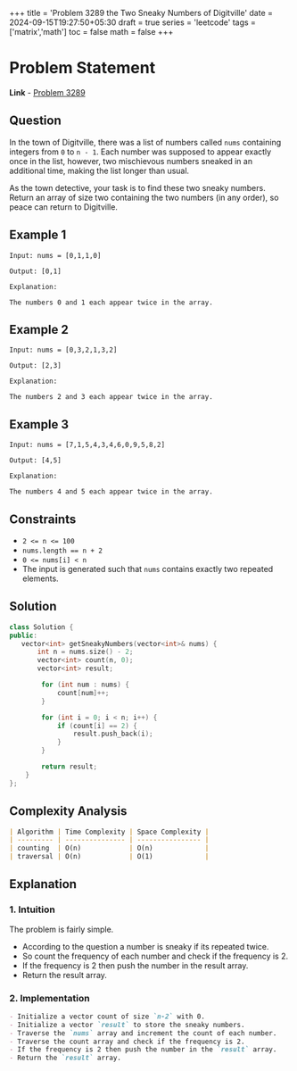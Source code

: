 +++
title = 'Problem 3289 the Two Sneaky Numbers of Digitville'
date = 2024-09-15T19:27:50+05:30
draft = true
series = 'leetcode'
tags =['matrix','math']
toc = false
math = false
+++

# Problem Statement

**Link** - [Problem 3289](https://leetcode.com/problems/the-two-sneaky-numbers-of-digitville/description/)

## Question

In the town of Digitville, there was a list of numbers called `nums` containing integers from `0` to `n - 1`. Each number was supposed to appear exactly once in the list, however, two mischievous numbers sneaked in an additional time, making the list longer than usual.

As the town detective, your task is to find these two sneaky numbers. Return an array of size two containing the two numbers (in any order), so peace can return to Digitville.

## Example 1

```
Input: nums = [0,1,1,0]

Output: [0,1]

Explanation:

The numbers 0 and 1 each appear twice in the array.
```

## Example 2

```
Input: nums = [0,3,2,1,3,2]

Output: [2,3]

Explanation:

The numbers 2 and 3 each appear twice in the array.
```

## Example 3

```
Input: nums = [7,1,5,4,3,4,6,0,9,5,8,2]

Output: [4,5]

Explanation:

The numbers 4 and 5 each appear twice in the array.
```

## Constraints

- `2 <= n <= 100`
- `nums.length == n + 2`
- `0 <= nums[i] < n`
- The input is generated such that `nums` contains exactly two repeated elements.

## Solution

```cpp
class Solution {
public:
   vector<int> getSneakyNumbers(vector<int>& nums) {
       int n = nums.size() - 2;
       vector<int> count(n, 0);
       vector<int> result;

        for (int num : nums) {
            count[num]++;
        }

        for (int i = 0; i < n; i++) {
            if (count[i] == 2) {
                result.push_back(i);
            }
        }

        return result;
    }
};
```

## Complexity Analysis

```markdown
| Algorithm | Time Complexity | Space Complexity |
| --------- | --------------- | ---------------- |
| counting  | O(n)            | O(n)             |
| traversal | O(n)            | O(1)             |
```

## Explanation

### 1. Intuition

The problem is fairly simple.

- According to the question a number is sneaky if its repeated twice.
- So count the frequency of each number and check if the frequency is 2.
- If the frequency is 2 then push the number in the result array.
- Return the result array.

### 2. Implementation

```markdown
- Initialize a vector count of size `n-2` with 0.
- Initialize a vector `result` to store the sneaky numbers.
- Traverse the `nums` array and increment the count of each number.
- Traverse the count array and check if the frequency is 2.
- If the frequency is 2 then push the number in the `result` array.
- Return the `result` array.
```


